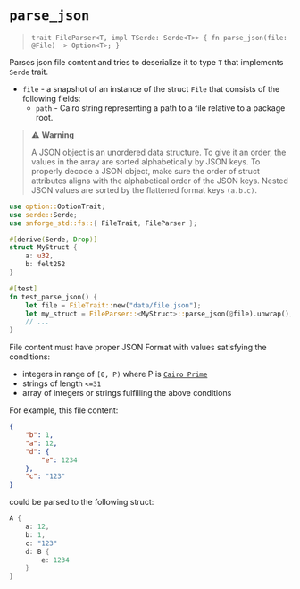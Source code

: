# `parse_json`


> `trait FileParser<T, impl TSerde: Serde<T>> {
>fn parse_json(file: @File) -> Option<T>;
> }`

Parses json file content and tries to deserialize it to type `T` that implements `Serde` trait.

- `file` - a snapshot of an instance of the struct `File` that consists of the following fields:
    - `path` - Cairo string representing a path to a file relative to a package root.

> ⚠️ **Warning**
>
>  A JSON object is an unordered data structure. To give it an order, the values in the array are sorted alphabetically by JSON keys.
To properly decode a JSON object, make sure the order of struct attributes aligns with the alphabetical order of the JSON keys.
>Nested JSON values are sorted by the flattened format keys `(a.b.c)`.

```rust
use option::OptionTrait;
use serde::Serde;
use snforge_std::fs::{ FileTrait, FileParser };

#[derive(Serde, Drop)]
struct MyStruct {
    a: u32,
    b: felt252
}

#[test]
fn test_parse_json() {
    let file = FileTrait::new("data/file.json");
    let my_struct = FileParser::<MyStruct>::parse_json(@file).unwrap();
    // ...
}
```

File content must have proper JSON Format with values satisfying the conditions:
  - integers in range of `[0, P)` where P is [`Cairo Prime`](https://book.cairo-lang.org/ch02-02-data-types.html?highlight=prime#felt-type)
  - strings of length `<=31`
  - array of integers or strings fulfilling the above conditions

For example, this file content:
```json
{
    "b": 1,
    "a": 12,
    "d": {
        "e": 1234
    },
    "c": "123"
}
```
could be parsed to the following struct:

```rust
A {
    a: 12,
    b: 1,
    c: "123"
    d: B {
        e: 1234
    }
}
```
